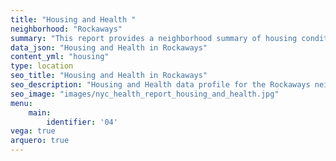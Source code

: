 ```yaml
---
title: "Housing and Health "
neighborhood: "Rockaways"
summary: "This report provides a neighborhood summary of housing conditions and related health outcomes. It also describes population characteristics that can increase vulnerability to housing hazards."
data_json: "Housing and Health in Rockaways"
content_yml: "housing"
type: location
seo_title: "Housing and Health in Rockaways"
seo_description: "Housing and Health data profile for the Rockaways neighborhood of NYC."
seo_image: "images/nyc_health_report_housing_and_health.jpg"
menu:
    main:
        identifier: '04'
vega: true
arquero: true
---
```

